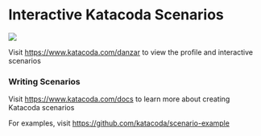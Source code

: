 # Interactive Katacoda Scenarios

[![](http://shields.katacoda.com/katacoda/danzar/count.svg)](https://www.katacoda.com/danzar "Get your profile on Katacoda.com")

Visit https://www.katacoda.com/danzar to view the profile and interactive scenarios

### Writing Scenarios
Visit https://www.katacoda.com/docs to learn more about creating Katacoda scenarios

For examples, visit https://github.com/katacoda/scenario-example
